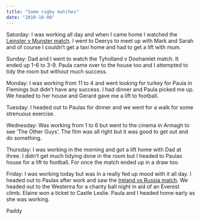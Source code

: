```yaml
---
title: "Some rugby matches"
date: "2010-10-08"
---
```

Saturday: I was working all day and when I came home I watched the [Leinster v Munster match](http://www.rte.ie/sport/rugby/2010/1002/leinster_munster.html). I went to Deerys to meet up with Mark and Sarah and of course I couldn’t get a taxi home and had to get a lift with mum.

Sunday: Dad and I went to watch the Tyholland v Doohamlet match. It ended up 1-6 to 3-9. Paula came over to the house too and I attempted to tidy the room but without much success.

Monday: I was working from 11 to 4 and went looking for turkey for Paula in Flemings but didn’t have any success. I had dinner and Paula picked me up. We headed to her house and Gerard gave me a lift to football.

Tuesday: I headed out to Paulas for dinner and we went for a walk for some strenuous exercise.

Wednesday: Was working from 1 to 6 but went to the cinema in Armagh to see ‘The Other Guys’. The film was all right but it was good to get out and do something.

Thursday: I was working in the morning and got a lift home with Dad at three. I didn’t get much tidying done in the room but I headed to Paulas house for a lift to football. For once the match ended up in a draw too.

Friday: I was working today but was in a really fed up mood with it all day. I headed out to Paulas after work and saw the [Ireland vs Russia match](http://www.rte.ie/sport/soccer/2010/1008/ireland_russia_report.html). We headed out to the Westenra for a charity ball night in aid of an Everest climb. Elaine won a ticket to Castle Leslie. Paula and I headed home early as she was working.

Paddy

